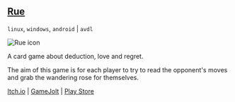 ## <a class="menu" href="@ROOT@/games/rue.html">Rue</a>

`linux`, `windows`, `android` | `avdl`

![Rue icon](@ROOT@/images/games/rue/cover.png "Rue cover")

A card game about deduction, love and regret.

The aim of this game is for each player to try to read the opponent's
moves and grab the wandering rose for themselves.

<a class="button" href="https://darkdimension.itch.io/rue">Itch.io</a> |
<a class="button" href="https://gamejolt.com/games/rue/632453">GameJolt</a> |
<a class="button" href="https://play.google.com/store/apps/details?id=org.darkdimension.rue">Play Store</a>
